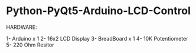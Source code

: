 # Python-PyQt5-Arduino-LCD-Control

HARDWARE:

 1- Arduino x 1
 2- 16x2 LCD Display
 3- BreadBoard x 1
 4- 10K Potentiometer
 5- 220 Ohm Resitor
